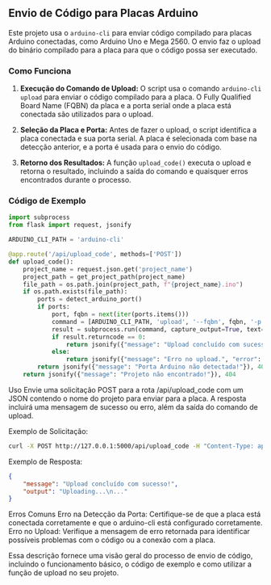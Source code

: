 ## Envio de Código para Placas Arduino

Este projeto usa o `arduino-cli` para enviar código compilado para placas Arduino conectadas, como Arduino Uno e Mega 2560. O envio faz o upload do binário compilado para a placa para que o código possa ser executado.

### Como Funciona

1. **Execução do Comando de Upload:**
   O script usa o comando `arduino-cli upload` para enviar o código compilado para a placa. O Fully Qualified Board Name (FQBN) da placa e a porta serial onde a placa está conectada são utilizados para o upload.

2. **Seleção da Placa e Porta:**
   Antes de fazer o upload, o script identifica a placa conectada e sua porta serial. A placa é selecionada com base na detecção anterior, e a porta é usada para o envio do código.

3. **Retorno dos Resultados:**
   A função `upload_code()` executa o upload e retorna o resultado, incluindo a saída do comando e quaisquer erros encontrados durante o processo.

### Código de Exemplo

```python
import subprocess
from flask import request, jsonify

ARDUINO_CLI_PATH = 'arduino-cli'

@app.route('/api/upload_code', methods=['POST'])
def upload_code():
    project_name = request.json.get('project_name')
    project_path = get_project_path(project_name)
    file_path = os.path.join(project_path, f"{project_name}.ino")
    if os.path.exists(file_path):
        ports = detect_arduino_port()
        if ports:
            port, fqbn = next(iter(ports.items()))
            command = [ARDUINO_CLI_PATH, 'upload', '--fqbn', fqbn, '-p', port, file_path]
            result = subprocess.run(command, capture_output=True, text=True, creationflags=subprocess.CREATE_NO_WINDOW)
            if result.returncode == 0:
                return jsonify({"message": "Upload concluído com sucesso!", "output": result.stdout})
            else:
                return jsonify({"message": "Erro no upload.", "error": result.stderr}), 500
        return jsonify({"message": "Porta Arduino não detectada!"}), 404
    return jsonify({"message": "Projeto não encontrado!"}), 404
```

Uso
Envie uma solicitação POST para a rota /api/upload_code com um JSON contendo o nome do projeto para enviar para a placa. A resposta incluirá uma mensagem de sucesso ou erro, além da saída do comando de upload.

Exemplo de Solicitação:

```bash
curl -X POST http://127.0.0.1:5000/api/upload_code -H "Content-Type: application/json" -d '{"project_name": "meu_projeto"}'
```

Exemplo de Resposta:

```json
{
    "message": "Upload concluído com sucesso!",
    "output": "Uploading...\n..."
}
```

Erros Comuns
Erro na Detecção da Porta: Certifique-se de que a placa está conectada corretamente e que o arduino-cli está configurado corretamente.
Erro no Upload: Verifique a mensagem de erro retornada para identificar possíveis problemas com o código ou a conexão com a placa.

Essa descrição fornece uma visão geral do processo de envio de código, incluindo o funcionamento básico, o código de exemplo e como utilizar a função de upload no seu projeto.